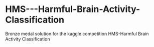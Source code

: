 # HMS---Harmful-Brain-Activity-Classification
Bronze medal solution for the kaggle competition HMS-Harmful Brain Activity Classification
